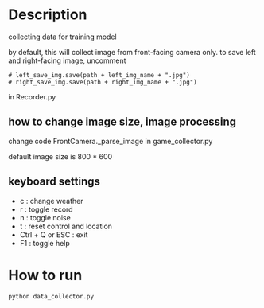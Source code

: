 # Description
collecting data for training model

by default, this will collect image from front-facing camera only. to save left and right-facing image, uncomment

```
# left_save_img.save(path + left_img_name + ".jpg")
# right_save_img.save(path + right_img_name + ".jpg")
```
in Recorder.py

## how to change image size, image processing
change code FrontCamera._parse_image in game_collector.py

default image size is 800 * 600

## keyboard settings
- c : change weather
- r : toggle record
- n : toggle noise
- t : reset control and location
- Ctrl + Q or ESC : exit
- F1 : toggle help

# How to run
```
python data_collector.py
```
